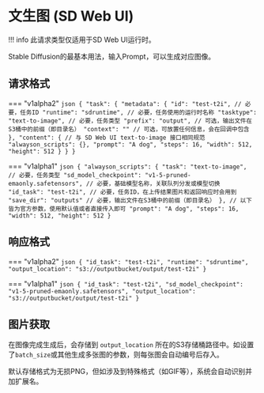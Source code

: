 # 文生图 (SD Web UI)

!!! info
    此请求类型仅适用于SD Web UI运行时。

Stable Diffusion的最基本用法，输入Prompt，可以生成对应图像。

## 请求格式

=== "v1alpha2"
    ```json
    {
      "task": {
        "metadata": {
          "id": "test-t2i", // 必要，任务ID
          "runtime": "sdruntime", // 必要，任务使用的运行时名称
          "tasktype": "text-to-image", // 必要，任务类型
          "prefix": "output", // 可选，输出文件在S3桶中的前缀（即目录名）
          "context": "" // 可选，可放置任何信息，会在回调中包含
        },
        "content": { // 与 SD Web UI text-to-image 接口相同规范
          "alwayson_scripts": {},
          "prompt": "A dog",
          "steps": 16,
          "width": 512,
          "height": 512
        }
      }
    }
    ```

=== "v1alpha1"
    ```json
    {
        "alwayson_scripts": {
            "task": "text-to-image", // 必要，任务类型
            "sd_model_checkpoint": "v1-5-pruned-emaonly.safetensors", // 必要，基础模型名称，关联队列分发或模型切换
            "id_task": "test-t2i", // 必要，任务ID，在上传结果图片和返回响应时会用到
            "save_dir": "outputs" // 必要，输出文件在S3桶中的前缀（即目录名）
        },
        // 以下皆为官方参数，使用默认值或者直接传入即可
        "prompt": "A dog",
        "steps": 16,
        "width": 512,
        "height": 512
    }
    ```

## 响应格式

=== "v1alpha2"
    ```json
    {
      "id_task": "test-t2i",
      "runtime": "sdruntime",
      "output_location": "s3://outputbucket/output/test-t2i"
    }
    ```

=== "v1alpha1"
    ```json
    {
      "id_task": "test-t2i",
      "sd_model_checkpoint": "v1-5-pruned-emaonly.safetensors",
      "output_location": "s3://outputbucket/output/test-t2i"
    }
    ```


## 图片获取

在图像完成生成后，会存储到 `output_location` 所在的S3存储桶路径中。如设置了`batch_size`或其他生成多张图的参数，则每张图会自动编号后存入。

默认存储格式为无损PNG，但如涉及到特殊格式（如GIF等），系统会自动识别并加扩展名。